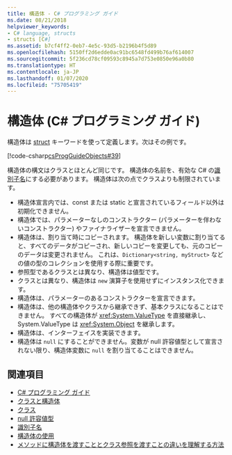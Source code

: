 ```yaml
---
title: 構造体 - C# プログラミング ガイド
ms.date: 08/21/2018
helpviewer_keywords:
- C# language, structs
- structs [C#]
ms.assetid: b7cf4ff2-0eb7-4e5c-93d5-b2196b4f5d89
ms.openlocfilehash: 5150ff2d6edde0ac91bc6548fd499b76af614007
ms.sourcegitcommit: 5f236cd78cf09593c8945a7d753e0850e96a0b80
ms.translationtype: HT
ms.contentlocale: ja-JP
ms.lasthandoff: 01/07/2020
ms.locfileid: "75705419"
---
```

# <a name="structs-c-programming-guide"></a>構造体 (C# プログラミング ガイド)

構造体は [struct](../../language-reference/keywords/struct.md) キーワードを使って定義します。次はその例です。  
  
 [!code-csharp[csProgGuideObjects#39](~/samples/snippets/csharp/VS_Snippets_VBCSharp/csProgGuideObjects/CS/Objects.cs#39)]  
  
構造体の構文はクラスとほとんど同じです。 構造体の名前を、有効な C# の[識別子名](../inside-a-program/identifier-names.md)にする必要があります。 構造体は次の点でクラスよりも制限されています。  
  
- 構造体宣言内では、const または static と宣言されているフィールド以外は初期化できません。  
- 構造体では、パラメーターなしのコンストラクター (パラメーターを伴わないコンストラクター) やファイナライザーを宣言できません。  
- 構造体は、割り当て時にコピーされます。 構造体を新しい変数に割り当てると、すべてのデータがコピーされ、新しいコピーを変更しても、元のコピーのデータは変更されません。 これは、`Dictionary<string, myStruct>` などの値の型のコレクションを使用する際に重要です。  
- 参照型であるクラスとは異なり、構造体は値型です。  
- クラスとは異なり、構造体は `new` 演算子を使用せずにインスタンス化できます。  
- 構造体は、パラメーターのあるコンストラクターを宣言できます。
- 構造体は、他の構造体やクラスから継承できず、基本クラスになることはできません。 すべての構造体が <xref:System.ValueType> を直接継承し、System.ValueType は <xref:System.Object> を継承します。  
- 構造体は、インターフェイスを実装できます。
- 構造体は `null` にすることができません。変数が null 許容値型として宣言されない限り、構造体変数に `null` を割り当てることはできません。
  
## <a name="see-also"></a>関連項目

- [C# プログラミング ガイド](../index.md)
- [クラスと構造体](index.md)
- [クラス](classes.md)
- [null 許容値型](../../language-reference/builtin-types/nullable-value-types.md)
- [識別子名](../inside-a-program/identifier-names.md)
- [構造体の使用](using-structs.md)
- [メソッドに構造体を渡すこととクラス参照を渡すことの違いを理解する方法](how-to-know-the-difference-passing-a-struct-and-passing-a-class-to-a-method.md)
